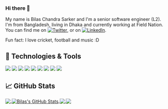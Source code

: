 ### Hi there 👋

<!--
**bilaschandra/bilaschandra** is a ✨ _special_ ✨ repository because its `README.md` (this file) appears on your GitHub profile.

Here are some ideas to get you started:

- 🔭 I’m currently working on ...
- 🌱 I’m currently learning ...
- 👯 I’m looking to collaborate on ...
- 🤔 I’m looking for help with ...
- 💬 Ask me about ...
- 📫 How to reach me: ...
- 😄 Pronouns: ...
- ⚡ Fun fact: ...
-->

My name is Bilas Chandra Sarker and I'm a senior software engineer (L2). I'm from Bangladesh, living in Dhaka and currently working at Field Nation. You can find me on [![Twitter][1.2]][1],  or on [![LinkedIn][3.2]][3].

Fun fact: I love cricket, football and music :D

## 🔧 Technologies & Tools
![](https://img.shields.io/badge/code-PHP-informational?style=flat&logo=php&logoColor=white&color=2bbc8a)
![](https://img.shields.io/badge/Code-JavaScript-informational?style=flat&logo=javascript&logoColor=white&color=2bbc8a)
![](https://img.shields.io/badge/code-NodeJS-informational?style=flat&logo=nodejs&logoColor=white&color=2bbc8a)
![](https://img.shields.io/badge/code-React-informational?style=flat&logo=reacr.js&logoColor=white&color=2bbc8a)
![](https://img.shields.io/badge/code-MySQL-informational?style=flat&logo=mysql&logoColor=white&color=2bbc8a)
![](https://img.shields.io/badge/Tools-Docker-informational?style=flat&logo=docker&logoColor=white&color=2bbc8a)
![](https://img.shields.io/badge/Tools-Kubernetes-informational?style=flat&logo=kubernetes&logoColor=white&color=2bbc8a)
![](https://img.shields.io/badge/OS-Linux-informational?style=flat&logo=linux&logoColor=white&color=2bbc8a)
![](https://img.shields.io/badge/Editor-IntelliJ_IDEA-informational?style=flat&logo=intellij-idea&logoColor=white&color=2bbc8a)

## &#x1f4c8; GitHub Stats

<a href="https://github.com/bilaschandra/bilaschandra">
  <img align="center" src="https://github-readme-stats.vercel.app/api/top-langs/?username=bilaschandra&hide=java,html,tex&title_color=ffffff&text_color=c9cacc&icon_color=2bbc8a&bg_color=1d1f21&langs_count=3" />
</a>
<a href="https://github.com/bilaschandra/bilaschandra">
  <img align="center" src="https://github-readme-stats.vercel.app/api?username=bilaschandra&show_icons=true&line_height=27&count_private=true&title_color=ffffff&text_color=c9cacc&icon_color=2bbc8a&bg_color=1d1f21" alt="Bilas's GitHub Stats" />
</a>

<a href="https://github.com/bilaschandra/nest-api">
  <img align="center" src="https://github-readme-stats.vercel.app/api/pin/?username=bilaschandra&repo=fieldnation&title_color=ffffff&text_color=c9cacc&icon_color=2bbc8a&bg_color=1d1f21" />
</a>


<a href="https://github.com/bilaschandra/php-mysql-dockerized">
  <img align="center" src="https://github-readme-stats.vercel.app/api/pin/?username=bilaschandra&repo=ui&title_color=ffffff&text_color=c9cacc&icon_color=2bbc8a&bg_color=1d1f21" />
</a>    

<!-- links to social media icons -->

<!-- icons with padding -->

[1.1]: http://i.imgur.com/tXSoThF.png (twitter icon with padding)
[2.1]: http://i.imgur.com/0o48UoR.png (github icon with padding)

<!-- icons without padding -->

[1.2]: http://i.imgur.com/wWzX9uB.png (twitter icon without padding)
[2.2]: http://i.imgur.com/9I6NRUm.png (github icon without padding)
[3.2]: https://raw.githubusercontent.com/MartinHeinz/MartinHeinz/master/linkedin-3-16.png (LinkedIn icon without padding)


<!-- links to your social media accounts -->

[1]: https://twitter.com/bilas016
[2]: https://github.com/bilaschandra
[3]: https://www.linkedin.com/in/bilas016/


<!-- Resources -->
<!-- Icons: https://simpleicons.org/ -->
<!-- GitHub Stats: https://github.com/anuraghazra/github-readme-stats -->
<!-- Emojis: https://emojipedia.org/emoji/ -->
<!-- HTML Emojis: https://www.fileformat.info/index.htm -->
<!-- Shields: https://shields.io/ -->
<!-- Awesome GitHub Profile README: https://github.com/abhisheknaiidu/awesome-github-profile-readme -->
